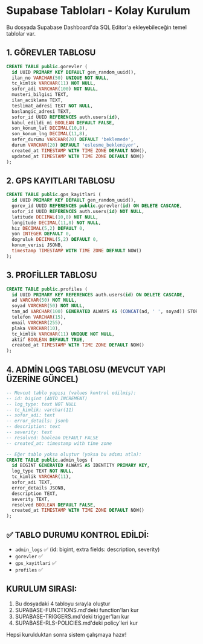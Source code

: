 # Supabase Tabloları - Kolay Kurulum

Bu dosyada Supabase Dashboard'da SQL Editor'a ekleyebileceğin temel tablolar var.

## 1. GÖREVLER TABLOSU

```sql
CREATE TABLE public.gorevler (
  id UUID PRIMARY KEY DEFAULT gen_random_uuid(),
  ilan_no VARCHAR(50) UNIQUE NOT NULL,
  tc_kimlik VARCHAR(11) NOT NULL,
  sofor_adi VARCHAR(100) NOT NULL,
  musteri_bilgisi TEXT,
  ilan_aciklama TEXT,
  teslimat_adresi TEXT NOT NULL,
  baslangic_adresi TEXT,
  sofor_id UUID REFERENCES auth.users(id),
  kabul_edildi_mi BOOLEAN DEFAULT FALSE,
  son_konum_lat DECIMAL(10,8),
  son_konum_lng DECIMAL(11,8),
  sefer_durumu VARCHAR(20) DEFAULT 'beklemede',
  durum VARCHAR(20) DEFAULT 'eslesme_bekleniyor',
  created_at TIMESTAMP WITH TIME ZONE DEFAULT NOW(),
  updated_at TIMESTAMP WITH TIME ZONE DEFAULT NOW()
);
```

## 2. GPS KAYITLARI TABLOSU

```sql
CREATE TABLE public.gps_kayitlari (
  id UUID PRIMARY KEY DEFAULT gen_random_uuid(),
  gorev_id UUID REFERENCES public.gorevler(id) ON DELETE CASCADE,
  sofor_id UUID REFERENCES auth.users(id) NOT NULL,
  latitude DECIMAL(10,8) NOT NULL,
  longitude DECIMAL(11,8) NOT NULL,
  hiz DECIMAL(5,2) DEFAULT 0,
  yon INTEGER DEFAULT 0,
  dogruluk DECIMAL(5,2) DEFAULT 0,
  konum_verisi JSONB,
  timestamp TIMESTAMP WITH TIME ZONE DEFAULT NOW()
);
```

## 3. PROFİLLER TABLOSU

```sql
CREATE TABLE public.profiles (
  id UUID PRIMARY KEY REFERENCES auth.users(id) ON DELETE CASCADE,
  ad VARCHAR(50) NOT NULL,
  soyad VARCHAR(50) NOT NULL,
  tam_ad VARCHAR(100) GENERATED ALWAYS AS (CONCAT(ad, ' ', soyad)) STORED,
  telefon VARCHAR(15),
  email VARCHAR(255),
  plaka VARCHAR(10),
  tc_kimlik VARCHAR(11) UNIQUE NOT NULL,
  aktif BOOLEAN DEFAULT TRUE,
  created_at TIMESTAMP WITH TIME ZONE DEFAULT NOW()
);
```

## 4. ADMİN LOGS TABLOSU (MEVCUT YAPI ÜZERİNE GÜNCEL)

```sql
-- Mevcut tablo yapısı (values kontrol edilmiş):
-- id: bigint (AUTO INCREMENT)
-- log_type: text NOT NULL  
-- tc_kimlik: varchar(11)
-- sofor_adi: text
-- error_details: jsonb
-- description: text
-- severity: text
-- resolved: boolean DEFAULT FALSE
-- created_at: timestamp with time zone

-- Eğer tablo yoksa oluştur (yoksa bu adımı atla):
CREATE TABLE public.admin_logs (
  id BIGINT GENERATED ALWAYS AS IDENTITY PRIMARY KEY,
  log_type TEXT NOT NULL,
  tc_kimlik VARCHAR(11),
  sofor_adi TEXT,
  error_details JSONB,
  description TEXT,
  severity TEXT,
  resolved BOOLEAN DEFAULT FALSE,
  created_at TIMESTAMP WITH TIME ZONE DEFAULT NOW()
);
```

## ✅ TABLO DURUMU KONTROL EDİLDİ:
- `admin_logs` ✅ (id: bigint, extra fields: description, severity)  
- `gorevler` ✅
- `gps_kayitlari` ✅ 
- `profiles` ✅

## KURULUM SIRASI:
1. Bu dosyadaki 4 tabloyu sırayla oluştur
2. SUPABASE-FUNCTIONS.md'deki function'ları kur
3. SUPABASE-TRIGGERS.md'deki trigger'ları kur  
4. SUPABASE-RLS-POLICIES.md'deki policy'leri kur

Hepsi kurulduktan sonra sistem çalışmaya hazır!
